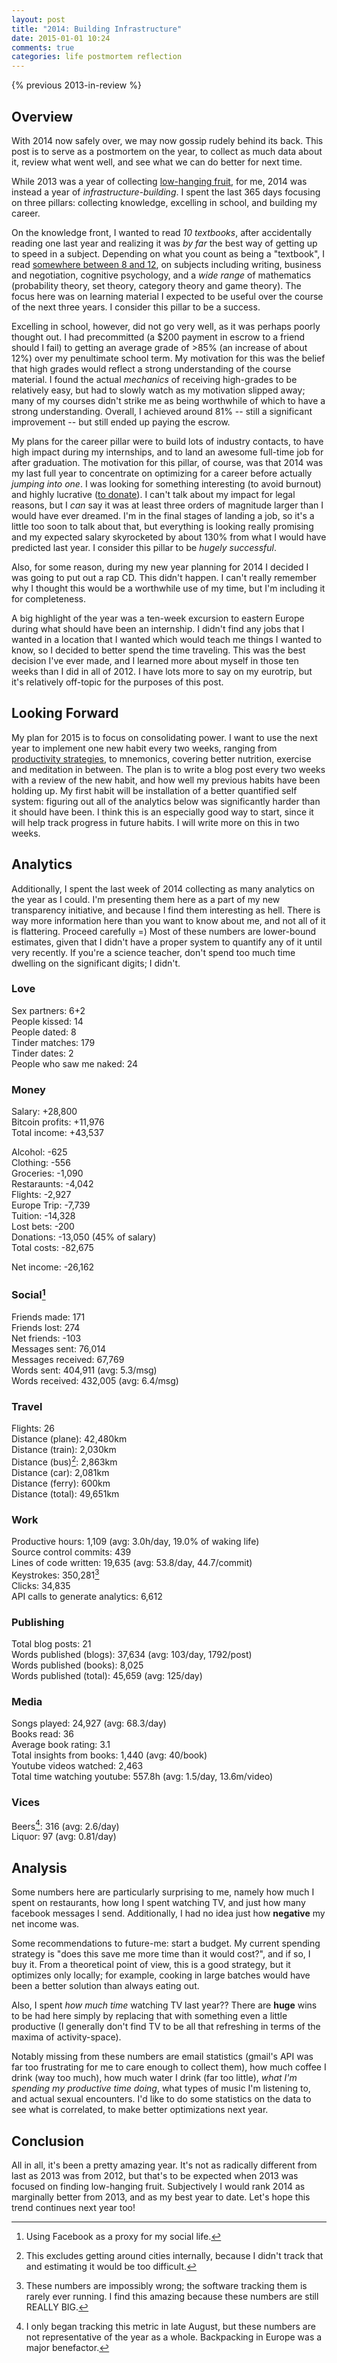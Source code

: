 ```yaml
---
layout: post
title: "2014: Building Infrastructure"
date: 2015-01-01 10:24
comments: true
categories: life postmortem reflection
---
```


{% previous 2013-in-review %}

## Overview

With 2014 now safely over, we may now gossip rudely behind its back. This post
is to serve as a postmortem on the year, to collect as much data about it,
review what went well, and see what we can do better for next time.

While 2013 was a year of collecting [low-hanging fruit][2013], for me, 2014 was
instead a year of *infrastructure-building*. I spent the last 365 days focusing
on three pillars: collecting knowledge, excelling in school, and building my
career.

On the knowledge front, I wanted to read *10 textbooks*, after accidentally
reading one last year and realizing it was *by far* the best way of getting up
to speed in a subject. Depending on what you count as being a "textbook", I read
[somewhere between 8 and 12][books], on subjects including writing, business and
negotiation, cognitive psychology, and a *wide range* of mathematics
(probability theory, set theory, category theory and game theory). The focus
here was on learning material I expected to be useful over the course of the
next three years. I consider this pillar to be a success.

Excelling in school, however, did not go very well, as it was perhaps poorly
thought out. I had precommitted (a \$200 payment in escrow to a friend should
I fail) to getting an average grade of >85% (an increase of about 12%) over my
penultimate school term. My motivation for this was the belief that high grades
would reflect a strong understanding of the course material. I found the actual
*mechanics* of receiving high-grades to be relatively easy, but had to slowly
watch as my motivation slipped away; many of my courses didn't strike me as
being worthwhile of which to have a strong understanding. Overall, I achieved
around 81% -- still a significant improvement -- but still ended up paying the
escrow.

My plans for the career pillar were to build lots of industry contacts, to have
high impact during my internships, and to land an awesome full-time job for
after graduation. The motivation for this pillar, of course, was that 2014 was
my last full year to concentrate on optimizing for a career before actually
*jumping into one*. I was looking for something interesting (to avoid burnout)
and highly lucrative ([to donate][earning]). I can't talk about my impact for
legal reasons, but I *can* say it was at least three orders of magnitude larger
than I would have ever dreamed. I'm in the final stages of landing a job, so
it's a little too soon to talk about that, but everything is looking really
promising and my expected salary skyrocketed by about 130% from what I would
have predicted last year. I consider this pillar to be *hugely successful*.

<!--more-->

Also, for some reason, during my new year planning for 2014 I decided I was
going to put out a rap CD. This didn't happen. I can't really remember why
I thought this would be a worthwhile use of my time, but I'm including it for
completeness.

A big highlight of the year was a ten-week excursion to eastern Europe during
what should have been an internship. I didn't find any jobs that I wanted in
a location that I wanted which would teach me things I wanted to know, so
I decided to better spend the time traveling. This was the best decision I've
ever made, and I learned more about myself in those ten weeks than I did in all
of 2012. I have lots more to say on my eurotrip, but it's relatively off-topic
for the purposes of this post.

[2013]: http://sandymaguire.me/blog/2013-in-review/
[books]: https://www.goodreads.com/user_challenges/1183394
[earning]: http://en.wikipedia.org/wiki/Earning_to_give


## Looking Forward

My plan for 2015 is to focus on consolidating power. I want to use the next year
to implement one new habit every two weeks, ranging from
[productivity strategies][nate], to mnemonics, covering better nutrition,
exercise and meditation in between. The plan is to write a blog post every two
weeks with a review of the new habit, and how well my previous habits have been
holding up. My first habit will be installation of a better quantified self
system: figuring out all of the analytics below was significantly harder than it
should have been. I think this is an especially good way to start, since it will
help track progress in future habits. I will write more on this in two weeks.

[nate]: http://mindingourway.com/productivity-through-self-loyalty/



## Analytics

Additionally, I spent the last week of 2014 collecting as many analytics on the
year as I could. I'm presenting them here as a part of my new transparency
initiative, and because I find them interesting as hell. There is way more
information here than you want to know about me, and not all of it is
flattering. Proceed carefully =) Most of these numbers are lower-bound
estimates, given that I didn't have a proper system to quantify any of it until
very recently. If you're a science teacher, don't spend too much time dwelling
on the significant digits; I didn't.



### Love
Sex partners:            6+2<br/>
People kissed:           14<br/>
People dated:            8<br/>
Tinder matches:          179<br/>
Tinder dates:            2<br/>
People who saw me naked: 24



### Money
Salary:          +28,800<br/>
Bitcoin profits: +11,976<br/>
Total income:    +43,537

Alcohol:         -625<br/>
Clothing:        -556<br/>
Groceries:       -1,090<br/>
Restaraunts:     -4,042<br/>
Flights:         -2,927<br/>
Europe Trip:     -7,739<br/>
Tuition:         -14,328<br/>
Lost bets:       -200<br/>
Donations:       -13,050 (45% of salary)<br/>
Total costs:     -82,675

Net income:      -26,162



### Social[^1]
Friends made:      171<br/>
Friends lost:      274<br/>
Net friends:       -103<br/>
Messages sent:     76,014<br/>
Messages received: 67,769<br/>
Words sent:        404,911 (avg: 5.3/msg)<br/>
Words received:    432,005 (avg: 6.4/msg)

[^1]: Using Facebook as a proxy for my social life.



### Travel
Flights:            26<br/>
Distance (plane):   42,480km<br/>
Distance (train):   2,030km<br/>
Distance (bus)[^2]: 2,863km<br/>
Distance (car):     2,081km<br/>
Distance (ferry):   600km<br/>
Distance (total):   49,651km

[^2]: This excludes getting around cities internally, because I didn't track that and estimating it would be too difficult.



### Work
Productive hours:                1,109 (avg: 3.0h/day, 19.0% of waking life)<br/>
Source control commits:          439<br/>
Lines of code written:           19,635 (avg: 53.8/day, 44.7/commit)<br/>
Keystrokes:                      350,281[^3]<br/>
Clicks:                          34,835<br/>
API calls to generate analytics: 6,612

[^3]: These numbers are impossibly wrong; the software tracking them is rarely ever running. I find this amazing because these numbers are still REALLY BIG.



### Publishing
Total blog posts:      21<br/>
Words published (blogs): 37,634 (avg: 103/day, 1792/post)<br/>
Words published (books): 8,025<br/>
Words published (total): 45,659 (avg: 125/day)



### Media
Songs played:                24,927 (avg: 68.3/day)<br/>
Books read:                  36<br/>
Average book rating:         3.1<br/>
Total insights from books:   1,440 (avg: 40/book)<br/>
Youtube videos watched:      2,463<br/>
Total time watching youtube: 557.8h (avg: 1.5/day, 13.6m/video)



### Vices
Beers[^4]:  316 (avg: 2.6/day)<br/>
Liquor: 97 (avg: 0.81/day)<br/>

[^4]: I only began tracking this metric in late August, but these numbers are not representative of the year as a whole. Backpacking in Europe was a major benefactor.



## Analysis

Some numbers here are particularly surprising to me, namely how much I spent on
restaurants, how long I spent watching TV, and just how many facebook messages
I send. Additionally, I had no idea just how **negative** my net income was.

Some recommendations to future-me: start a budget. My current spending strategy
is "does this save me more time than it would cost?", and if so, I buy it. From
a theoretical point of view, this is a good strategy, but it optimizes only
locally; for example, cooking in large batches would have been a better solution
than always eating out.

Also, I spent *how much time* watching TV last year?? There are **huge** wins to
be had here simply by replacing that with something even a little productive (I
generally don't find TV to be all that refreshing in terms of the maxima of
activity-space).

Notably missing from these numbers are email statistics (gmail's API was far too
frustrating for me to care enough to collect them), how much coffee I drink (way
too much), how much water I drink (far too little), *what I'm spending my
productive time doing*, what types of music I'm listening to, and actual sexual
encounters. I'd like to do some statistics on the data to see what is
correlated, to make better optimizations next year.

## Conclusion

All in all, it's been a pretty amazing year. It's not as radically different
from last as 2013 was from 2012, but that's to be expected when 2013 was focused
on finding low-hanging fruit. Subjectively I would rank 2014 as marginally
better from 2013, and as my best year to date. Let's hope this trend continues
next year too!
